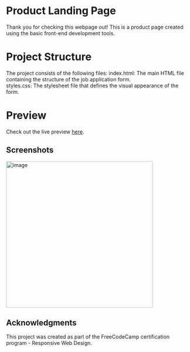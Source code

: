 # Product Landing Page

Thank you for checking this webpage out! This is a product page created using the basic front-end development tools.

# Project Structure
The project consists of the following files:
index.html: The main HTML file containing the structure of the job application form.<br>
styles.css: The stylesheet file that defines the visual appearance of the form.

# Preview
Check out the live preview [here](https://souri-droid.github.io/product-landing-page/).

## Screenshots
<div>
  <img width="400" alt="image" src="https://github.com/sourabhaprasad/fcc-responsive-web-design/assets/70069572/d81f6f9d-2b6f-4c50-96c3-e733ae1f00f9">
</div>

## Acknowledgments
This project was created as part of the FreeCodeCamp certification program - Responsive Web Design.
